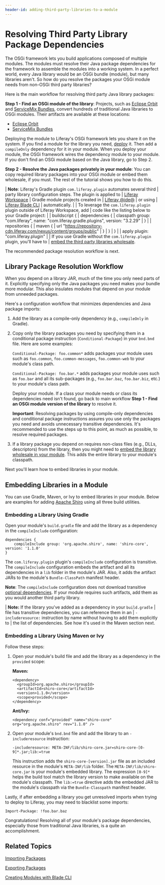 ```yaml
---
header-id: adding-third-party-libraries-to-a-module
---
```


# Resolving Third Party Library Package Dependencies

The OSGi framework lets you build applications composed of multiple modules. The
modules must resolve their Java package dependencies for the framework to
assemble the modules into a working system. In a perfect world, every Java
library would be an OSGi bundle (module), but many libraries aren't. So how do
you resolve the packages your OSGi module needs from non-OSGi third party
libraries?

Here is the main workflow for resolving third party Java library packages:

**Step 1 - Find an OSGi module of the library**: Projects, such as [Eclipse Orbit](https://www.eclipse.org/orbit/)
and [ServiceMix Bundles](https://servicemix.apache.org/developers/source/bundles-source.html), 
convert hundreds of traditional Java libraries to OSGi modules. Their artifacts
are available at these locations:

- [Eclipse Orbit](https://download.eclipse.org/tools/orbit/downloads/drops/R20170919201930/)
- [ServiceMix Bundles](https://mvnrepository.com/artifact/org.apache.servicemix.bundles)

Deploying the module to Liferay's OSGi framework lets you share it on the
system. If you find a module for the library you need,
[deploy](/docs/7-0/tutorials/-/knowledge_base/t/starting-module-development#building-and-deploying-a-module)
it. Then add a `compileOnly` dependency for it in your module. When you deploy
your module, the OSGi framework wires the dependency module to your module. If
you don't find an OSGi module based on the Java library, go to Step 2. 

**Step 2 - Resolve the Java packages privately in your module**: You can copy
required library packages into your OSGi module or embed them wholesale, if you
must. The rest of the tutorial shows you how to do this. 

| **Note**: Liferay's Gradle plugin `com.liferay.plugin` automates several third
| party library configuration steps. The plugin is applied to
| [Liferay Workspace](/docs/7-0/tutorials/-/knowledge_base/t/liferay-workspace)
| Gradle module projects created in
| [Liferay @ide@](/docs/7-0/tutorials/-/knowledge_base/t/liferay-ide)
| or using
| [Liferay Blade CLI](/docs/7-0/tutorials/-/knowledge_base/t/blade-cli)
| automatically.
| 
| To leverage the `com.liferay.plugin` plugin outside of Liferay Workspace, add
| code like the listing below to your Gradle project:
| 
|     buildscript {
|         dependencies {
|             classpath group: "com.liferay", name: "com.liferay.gradle.plugins", version: "3.2.29"
|         }
| 
|         repositories {
|             maven {
|                 url "https://repository-cdn.liferay.com/nexus/content/groups/public"
|             }
|         }
|     }
| 
|     apply plugin: "com.liferay.plugin"
| 
| If you use Gradle without the `com.liferay.plugin` plugin, you'll have to
| [embed the third party libraries wholesale](#embedding-libraries-using-gradle).

The recommended package resolution workflow is next. 

## Library Package Resolution Workflow

When you depend on a library JAR, much of the time you only need parts of it.
Explicitly specifying only the Java packages you need makes your bundle more
modular. This also insulates modules that depend on your module from unneeded
packages. 

Here's a configuration workflow that minimizes dependencies and Java package
imports:

1.  Add the library as a compile-only dependency (e.g., `compileOnly` in
    Gradle).

2.  Copy only the library packages you need by specifying them in a conditional
    package instruction (`Conditional-Package`) in your `bnd.bnd` file. Here are
    some examples:

    `Conditional-Package: foo.common*` adds packages your module uses such as
    `foo.common`, `foo.common-messages`, `foo.common-web` to your module's class
    path.

    `Conditional-Package: foo.bar.*` adds packages your module uses such as
    `foo.bar` and all its sub-packages (e.g., `foo.bar.baz`, `foo.bar.biz`,
    etc.) to your module's class path.

    Deploy your module. If a class your module needs or class its dependencies
    need isn't found, go back to main workflow **Step 1 - Find an OSGi module
    version of the library** to resolve it. 

    **Important**: Resolving packages by using compile-only dependencies and
    conditional package instructions assures you use only the packages you need
    and avoids unnecessary transitive dependencies. It's recommended to use the
    steps up to this point, as much as possible, to resolve required packages.  

3.  If a library package you depend on requires non-class files (e.g., DLLs,
    descriptors) from the library, then you might need to
    [embed the library wholesale in your module](#embedding-libraries-in-a-module).
    This adds the entire library to your module's classpath.

Next you'll learn how to embed libraries in your module. 

## Embedding Libraries in a Module

You can use Gradle, Maven, or Ivy to embed libraries in your module. Below are
examples for adding [Apache Shiro](https://shiro.apache.org) using all three
build utilities. 

### Embedding a Library Using Gradle

Open your module's `build.gradle` file and add the library as a dependency in
the `compileInclude` configuration:

    dependencies {
        compileInclude group: 'org.apache.shiro', name: 'shiro-core', version: '1.1.0'
    }

The `com.liferay.plugin` plugin's `compileInclude` configuration is transitive.
The `compileInclude` configuration embeds the artifact and all its dependencies
in a `lib` folder in the module's JAR. Also, it adds the artifact JARs to the
module's `Bundle-ClassPath` manifest header. 

**Note**: The `compileInclude` configuration does not download transitive
[optional dependencies](https://maven.apache.org/guides/introduction/introduction-to-optional-and-excludes-dependencies.html).
If your module requires such artifacts, add them as you would another third party library.

| **Note:** If the library you've added as a dependency in your `build.gradle`
| file has transitive dependencies, you can reference them in an
| `-includeresource:` instruction by name without having to add them explicitly to
| the list of dependencies. See how it's used in the Maven section next.

### Embedding a Library Using Maven or Ivy

Follow these steps:

1.  Open your module's build file and add the library as a dependency in the
    `provided` scope:

    **Maven:**

        <dependency>
          <groupId>org.apache.shiro</groupId>
          <artifactId>shiro-core</artifactId>
          <version>1.1.0</version>
          <scope>provided</scope>
        </dependency>

    **Ant/Ivy:**

        <dependency conf="provided" name="shiro-core" org="org.apache.shiro" rev="1.1.0" />

2.  Open your module's `bnd.bnd` file and add the library to an
    `-includeresource` instruction: 

        -includeresource: META-INF/lib/shiro-core.jar=shiro-core-[0-9]*.jar;lib:=true

    This instruction adds the `shiro-core-[version].jar` file as an included
    resource in the module's `META-INF/lib` folder. The
    `META-INF/lib/shiro-core.jar` is your module's embedded library. The
    expression `[0-9]*` helps the build tool match the library version 
    to make available on the module's classpath. The `lib:=true` directive adds
    the embedded JAR to the module's classpath via the `Bundle-Classpath`
    manifest header.

Lastly, if after embedding a library you get unresolved imports when trying to
deploy to Liferay, you may need to blacklist some imports: 
    
`Import-Package: !foo.bar.baz`

Congratulations! Resolving all of your module's package dependencies, especially
those from traditional Java libraries, is a quite an accomplishment. 

## Related Topics

[Importing Packages](/docs/7-0/tutorials/-/knowledge_base/t/importing-packages)

[Exporting Packages](/docs/7-0/tutorials/-/knowledge_base/t/exporting-packages)

[Creating Modules with Blade CLI](/docs/7-0/tutorials/-/knowledge_base/t/creating-modules-with-blade-cli)
